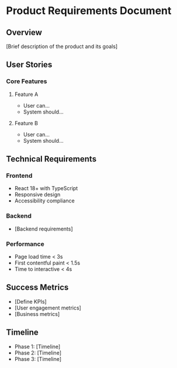 # Product Requirements Document

## Overview

[Brief description of the product and its goals]

## User Stories

### Core Features

1. Feature A
   - User can...
   - System should...

2. Feature B
   - User can...
   - System should...

## Technical Requirements

### Frontend
- React 18+ with TypeScript
- Responsive design
- Accessibility compliance

### Backend
- [Backend requirements]

### Performance
- Page load time < 3s
- First contentful paint < 1.5s
- Time to interactive < 4s

## Success Metrics
- [Define KPIs]
- [User engagement metrics]
- [Business metrics]

## Timeline
- Phase 1: [Timeline]
- Phase 2: [Timeline]
- Phase 3: [Timeline]